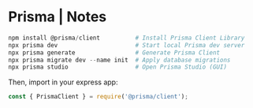 # Prisma | Notes
```powershell
npm install @prisma/client          # Install Prisma Client Library
npx prisma dev                      # Start local Prisma dev server
npx prisma generate                 # Generate Prisma Client
npx prisma migrate dev --name init  # Apply database migrations
npx prisma studio                   # Open Prisma Studio (GUI)
```

Then, import in your express app:
```js
const { PrismaClient } = require('@prisma/client');
```